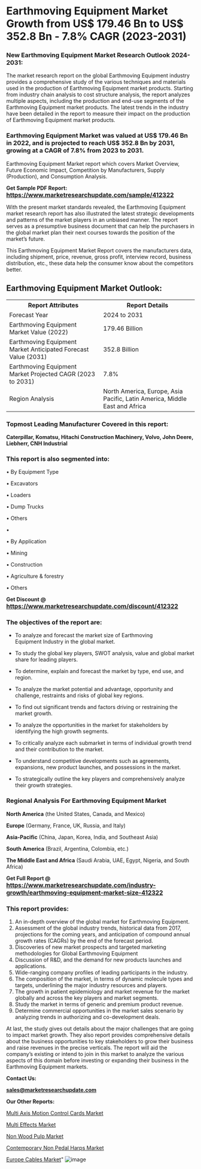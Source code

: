 # Earthmoving Equipment Market Growth from US$ 179.46 Bn to US$ 352.8 Bn - 7.8% CAGR (2023-2031)

<strong><h3>New Earthmoving Equipment Market Research Outlook 2024-2031:</h3></strong>

The market research report on the global Earthmoving Equipment industry provides a comprehensive study of the various techniques and materials used in the production of Earthmoving Equipment market products. Starting from industry chain analysis to cost structure analysis, the report analyzes multiple aspects, including the production and end-use segments of the Earthmoving Equipment market products. The latest trends in the industry have been detailed in the report to measure their impact on the production of Earthmoving Equipment market products.

<strong><h3>Earthmoving Equipment Market was valued at US$ 179.46 Bn in 2022, and is projected to reach US$ 352.8 Bn by 2031, growing at a CAGR of 7.8% from 2023 to 2031.</h3></strong>

Earthmoving Equipment Market report which covers Market Overview, Future Economic Impact, Competition by Manufacturers, Supply (Production), and Consumption Analysis.

<strong>Get Sample PDF Report: <a href=https://www.marketresearchupdate.com/sample/412322><font size=3 color=#0000ff>https://www.marketresearchupdate.com/sample/412322</font></a></strong>

With the present market standards revealed, the Earthmoving Equipment market research report has also illustrated the latest strategic developments and patterns of the market players in an unbiased manner. The report serves as a presumptive business document that can help the purchasers in the global market plan their next courses towards the position of the market’s future.

This Earthmoving Equipment Market Report covers the manufacturers data, including shipment, price, revenue, gross profit, interview record, business distribution, etc., these data help the consumer know about the competitors better.

<html>
<body>

<h2>Earthmoving Equipment Market Outlook:</h2>

<table>
  <tr>
    <th>Report Attributes</th>
    <th>Report Details</th>
  </tr>
  <tr>
    <td>Forecast Year</td>
    <td>2024 to 2031</td>
  </tr>
  <tr>
    <td>Earthmoving Equipment Market Value (2022)</td>
    <td>179.46 Billion</td>
  </tr>
  <tr>
    <td>Earthmoving Equipment Market Anticipated Forecast Value (2031)</td>
    <td>352.8 Billion</td>
  </tr>
  <tr>
    <td>Earthmoving Equipment Market Projected CAGR (2023 to 2031)</td>
    <td>7.8%</td>
  </tr>
  <tr>
    <td>Region Analysis</td>
    <td>North America, Europe, Asia Pacific, Latin America, Middle East and Africa</td>
  </tr>
</table>

</body>
</html>

<strong><h3>Topmost Leading Manufacturer Covered in this report:</h3></strong>

<strong>Caterpillar, Komatsu, Hitachi Construction Machinery, Volvo, John Deere, Liebherr, CNH Industrial</strong>

<strong><h3>This report is also segmented into:</h3></strong>

• By Equipment Type

• Excavators

• Loaders

• Dump Trucks

• Others

• 

• By Application

• Mining

• Construction

• Agriculture & forestry

• Others

<strong>Get Discount @ <a href=https://www.marketresearchupdate.com/discount/412322><font size=3 color=#0000ff>https://www.marketresearchupdate.com/discount/412322</font></a></strong>

<strong><h3>The objectives of the report are:</h3></strong>

- To analyze and forecast the market size of Earthmoving Equipment Industry in the global market.

- To study the global key players, SWOT analysis, value and global market share for leading players.

- To determine, explain and forecast the market by type, end use, and region.

- To analyze the market potential and advantage, opportunity and challenge, restraints and risks of global key regions.

- To find out significant trends and factors driving or restraining the market growth.

- To analyze the opportunities in the market for stakeholders by identifying the high growth segments.

- To critically analyze each submarket in terms of individual growth trend and their contribution to the market.

- To understand competitive developments such as agreements, expansions, new product launches, and possessions in the market.

- To strategically outline the key players and comprehensively analyze their growth strategies.

<strong><h3>Regional Analysis For Earthmoving Equipment Market</h3></strong>

<strong>North America</strong> (the United States, Canada, and Mexico)

<strong>Europe</strong> (Germany, France, UK, Russia, and Italy)

<strong>Asia-Pacific</strong> (China, Japan, Korea, India, and Southeast Asia)

<strong>South America</strong> (Brazil, Argentina, Colombia, etc.)

<strong>The Middle East and Africa</strong> (Saudi Arabia, UAE, Egypt, Nigeria, and South Africa)

<strong>Get Full Report @ <a href=https://www.marketresearchupdate.com/industry-growth/earthmoving-equipment-market-size-412322><font size=3 color=#0000ff>https://www.marketresearchupdate.com/industry-growth/earthmoving-equipment-market-size-412322</font></a></strong>

<strong><h3>This report provides:</h3></strong>
<ol>
  <li>An in-depth overview of the global market for Earthmoving Equipment.</li>
  <li>Assessment of the global industry trends, historical data from 2017, projections for the coming years, and anticipation of compound annual growth rates (CAGRs) by the end of the forecast period.</li>
  <li>Discoveries of new market prospects and targeted marketing methodologies for Global Earthmoving Equipment</li>
  <li>Discussion of R&amp;D, and the demand for new products launches and applications.</li>
  <li>Wide-ranging company profiles of leading participants in the industry.</li>
  <li>The composition of the market, in terms of dynamic molecule types and targets, underlining the major industry resources and players.</li>
  <li>The growth in patient epidemiology and market revenue for the market globally and across the key players and market segments.</li>
  <li>Study the market in terms of generic and premium product revenue.</li>
  <li>Determine commercial opportunities in the market sales scenario by analyzing trends in authorizing and co-development deals.</li>
</ol>

At last, the study gives out details about the major challenges that are going to impact market growth. They also report provides comprehensive details about the business opportunities to key stakeholders to grow their business and raise revenues in the precise verticals. The report will aid the company’s existing or intend to join in this market to analyze the various aspects of this domain before investing or expanding their business in the Earthmoving Equipment markets.

<strong>Contact Us:</strong>

<strong>sales@marketresearchupdate.com</strong>

<strong>Our Other Reports:</strong>

<a href=https://www.linkedin.com/pulse/multi-axis-motion-control-cards-market-2023-2029>Multi Axis Motion Control Cards Market</a>

<a href=https://www.linkedin.com/pulse/multi-effects-market-2023-top-key-players-types>Multi Effects Market</a>

<a href=https://www.linkedin.com/pulse/non-wood-pulp-market-size-trends-consumption>Non Wood Pulp Market</a>

<a href=https://www.linkedin.com/pulse/contemporary-non-pedal-harps-market-2f>Contemporary Non Pedal Harps Market</a>

<a href=https://www.linkedin.com/pulse/europe-cables-market-2023-usd-explained-effective>Europe Cables Market</a>"
![image](https://github.com/Ankan-2/Market-Research-News/assets/158291571/a3c29e1d-172f-4538-a42f-2587c803809a)
